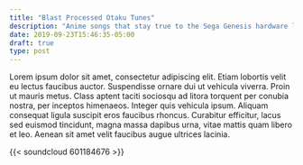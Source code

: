 ```yaml
---
title: "Blast Processed Otaku Tunes"
description: "Anime songs that stay true to the Sega Genesis hardware limitations"
date: 2019-09-23T15:46:35-05:00
draft: true
type: post
---
```


Lorem ipsum dolor sit amet, consectetur adipiscing elit. Etiam lobortis velit eu lectus faucibus auctor. Suspendisse ornare dui ut vehicula viverra. Proin ut mauris metus. Class aptent taciti sociosqu ad litora torquent per conubia nostra, per inceptos himenaeos. Integer quis vehicula ipsum. Aliquam consequat ligula suscipit eros faucibus rhoncus. Curabitur efficitur, lacus sed euismod tincidunt, magna massa dapibus urna, vitae mattis quam libero et leo. Aenean sit amet velit faucibus augue ultrices lacinia.

{{< soundcloud 601184676 >}}